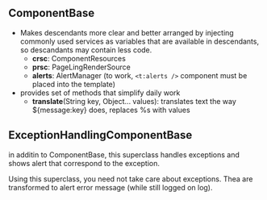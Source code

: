 ## ComponentBase ##

  * Makes descendants more clear and better arranged by injecting commonly used services as variables that are available in descendants, so descandants may contain less code.
    * **crsc**: ComponentResources
    * **prsc**: PageLingRenderSource
    * **alerts**: AlertManager (to work, `<t:alerts />` component must be placed into the template)
  * provides set of methods that simplify daily work
    * **translate**(String key, Object... values): translates text the way ${message:key} does, replaces %s with values


## ExceptionHandlingComponentBase ##

in additin to ComponentBase, this superclass handles exceptions and shows alert that correspond to the exception.

Using this superclass, you need not take care about exceptions. Thea are transformed to alert error message (while still logged on log).